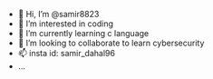 - 👋 Hi, I’m @samir8823
- 👀 I’m interested in coding
- 🌱 I’m currently learning c language
- 💞️ I’m looking to collaborate to learn cybersecurity
- 📫 insta id: samir_dahal96
-  ...

<!---
samir8823/samir8823 is a ✨ special ✨ repository because its `README.md` (this file) appears on your GitHub profile.
You can click the Preview link to take a look at your changes.
--->
